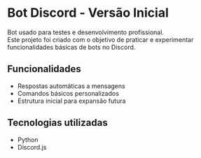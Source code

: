 # Bot Discord - Versão Inicial

Bot usado para testes e desenvolvimento profissional.  
Este projeto foi criado com o objetivo de praticar e experimentar funcionalidades básicas de bots no Discord.

## Funcionalidades

- Respostas automáticas a mensagens
- Comandos básicos personalizados
- Estrutura inicial para expansão futura

## Tecnologias utilizadas

- Python
- Discord.js

